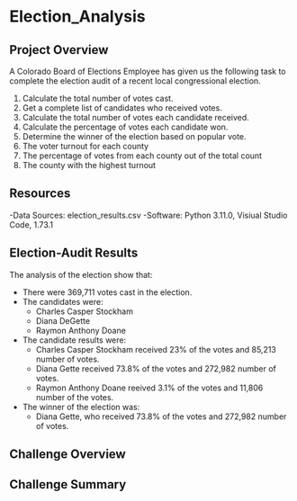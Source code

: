 # Election_Analysis

## Project Overview
A Colorado Board of Elections Employee has given us the following task to complete the election audit of a recent local congressional election.

1. Calculate the total number of votes cast.
2. Get a complete list of candidates who received votes.
3. Calculate the total number of votes each candidate received.
4. Calculate the percentage of votes each candidate won.
5. Determine the winner of the election based on popular vote.
6. The voter turnout for each county
7. The percentage of votes from each county out of the total count
8. The county with the highest turnout

## Resources
-Data Sources: election_results.csv
-Software: Python 3.11.0, Visiual Studio Code, 1.73.1

## Election-Audit Results 
The analysis of the election show that:
* There were 369,711 votes cast in the election.
* The candidates were:
    - Charles Casper Stockham
    - Diana DeGette
    - Raymon Anthony Doane
* The candidate results were:
    - Charles Casper Stockham received 23% of the votes and 85,213 number of votes.
    - Diana Gette received 73.8% of the votes and 272,982 number of votes.
    - Raymon Anthony Doane reeived 3.1% of the votes and 11,806 number of the votes.
* The winner of the election was:
    - Diana Gette, who received 73.8% of the votes and 272,982 number of votes.
   
## Challenge Overview

## Challenge Summary
